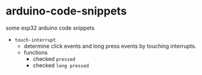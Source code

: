 # arduino-code-snippets
some esp32 arduino code snippets

- `touch-interrupt`
  - determine click events and long press events by touching interrupts.
  - functions
    - checked `pressed`
    - checked `long pressed`
